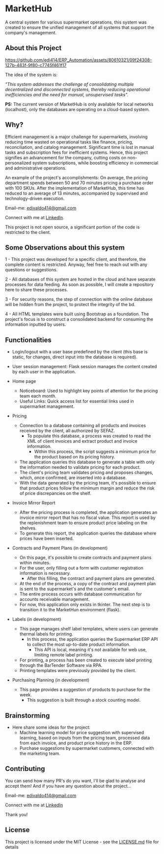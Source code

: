 # MarketHub
 A central system for various supermarket operations, this system was created to ensure the unified management of all systems that support the company's management.

## About this Project

https://github.com/edi414/ERP_Automation/assets/80610321/09f24308-127b-483f-9f80-c7745f461f17

The idea of the system is:

_"This system addresses the challenge of consolidating multiple decentralized and disconnected systems, thereby reducing operational inefficiencies and the need for manual, unsupervised tasks"._

**PS:** The current version of MarketHub is only available for local networks (localhost), only the databases are operating on a cloud-based system.

<!-- **On the Media 🤩:** A [review]() about this app (pt-BR 🇧🇷). (remove this part) -->

## Why?

Efficient management is a major challenge for supermarkets, involving reducing time wasted on operational tasks like finance, pricing, reconciliation, and catalog management. Significant time is lost in manual tasks and subscription fees for inefficient systems. Hence, this project signifies an advancement for the company, cutting costs on non-personalized system subscriptions, while boosting efficiency in commercial and administrative operations.

An example of the project's accomplishments: On average, the pricing department spends between 50 and 70 minutes pricing a purchase order with 100 SKUs. After the implementation of MarketHub, this time has reduced to an average of 13 minutes, accompanied by supervised and technology-driven execution.

Email-me: edivaldo414@gmail.com

Connect with me at [LinkedIn](https://www.linkedin.com/in/edivaldo-bezerra/).

This project is not open source, a significant portion of the code is restricted to the client.

## Some Observations about this system

1 - This project was developed for a specific client, and therefore, the complete content is restricted. Anyway, feel free to reach out with any questions or suggestions.

2 - All databases of this system are hosted in the cloud and have separate processes for data feeding. As soon as possible, I will create a repository here to share these processes.

3 - For security reasons, the step of connection with the online database will be hidden from the project, to protect the integrity of the bd.

4 - All HTML templates were built using Bootstrap as a foundation. The project's focus is to construct a consolidated backend for consuming the information inputted by users.

<!-- ## Installers

If you want to test the App in the Production mode, the installers are listed below:

[Android .apk installer](https://drive.google.com/file/d/1LKgdu1WDPo8eU2NVjoB92TPi4my8QP4D/view?usp=sharing)

iOS .ipa installer: Soon! -->

## Functionalities

- Login/logout with a user base predefined by the client (this base is static, for changes, direct input into the database is required).

- User session management: Flask session manages the content created by each user in the application.

- Home page
    - Noticeboard: Used to highlight key points of attention for the pricing team each month.
    - Useful Links: Quick access list for essential links used in supermarket management.

- Pricing
    - Connection to a database containing all products and invoices received by the client, all authorized by SEFAZ.
        - To populate this database, a process was created to read the XML of client invoices and extract product and invoice information.
            - Within this process, the script suggests a minimum price for the product based on its pricing history.
    - The application queries this database to generate a table with only the information needed to validate pricing for each product.
    - The client's pricing team validates pricing and proposes changes, which, once confirmed, are inserted into a database.
    - With the data generated by the pricing team, it's possible to ensure that product prices follow the minimum margin and reduce the risk of price discrepancies on the shelf.

- Invoice Mirror Report
    - After the pricing process is completed, the application generates an invoice mirror report that has no fiscal value. This report is used by the replenishment team to ensure product price labeling on the shelves.
    - To generate this report, the application queries the database where prices have been inserted.

- Contracts and Payment Plans (in development)
    - On this page, it's possible to create contracts and payment plans within minutes.
    - For the user, only filling out a form with customer registration information is necessary.
        - After this filling, the contract and payment plans are generated.
    - At the end of the process, a copy of the contract and payment plan is sent to the supermarket's and the customer's email.
    - The entire process occurs with database communication for accounts receivable management.
    - For now, this application only exists in tkinter. The next step is to transition it to the MarketHun environment (flask).

- Labels (in development)
    - This page manages shelf label templates, where users can generate thermal labels for printing.
        - In this process, the application queries the Supermarket ERP API to collect the most up-to-date product information.
            - This API is local, meaning it's not available for web use, limiting remote label printing.
    - For printing, a process has been created to execute label printing through the BarTender Software via RPA.
    - Printing templates were previously provided by the client.

- Purchasing Planning (in development)
    - This page provides a suggestion of products to purchase for the week.
        - This suggestion is built through a stock counting model.

## Brainstorming

- Here share some ideas for the project:
    - Machine learning model for price suggestion with supervised learning, based on inputs from the pricing team, processed data from each invoice, and product price history in the ERP.
    - Purchase suggestions by supermarket customers, connected with the marketing team.

## Contributing

You can send how many PR's do you want, I'll be glad to analyse and accept them! And if you have any question about the project...

Email-me: edivaldo414@gmail.com

Connect with me at [LinkedIn](https://www.linkedin.com/in/edivaldo-bezerra/)

Thank you!

## License

This project is licensed under the MIT License - see the [LICENSE.md]() file for details
